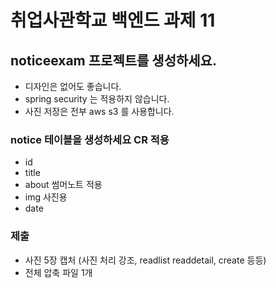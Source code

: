 # 취업사관학교 백엔드 과제 11

## noticeexam 프로젝트를 생성하세요.
- 디자인은 없어도 좋습니다.
- spring security 는 적용하지 않습니다.
- 사진 저장은 전부 aws s3 를 사용합니다.

### notice 테이블을 생성하세요 CR 적용
- id
- title
- about 썸머노트 적용
- img 사진용
- date

### 제출
- 사진 5장 캡처 (사진 처리 강조, readlist readdetail, create  등등)
- 전체 압축 파일 1개